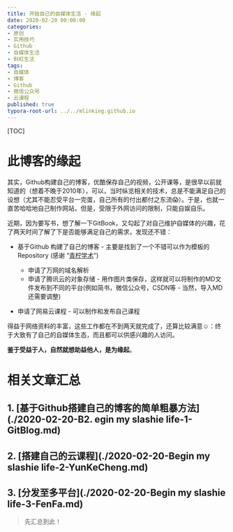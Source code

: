 ```yaml
---
title: 开始自己的自媒体生活 - 缘起
date: 2020-02-20 00:00:00
categories:
- 原创
- 实用技巧
- Github
- 自媒体生活
- 斜杠生活
tags:
- 自媒体
- 博客
- Github
- 微信公众号
- 云课程
published: true
typora-root-url: ../../mlinking.github.io
---
```




[TOC]

# 此博客的缘起

其实，Github构建自己的博客，优酷保存自己的视频，公开课等，是很早以前就知道的（想着不晚于2010年），可以，当时纵览相关的技术，总是不能满足自己的设想（尤其不能忍受平台一完蛋，自己所有的付出都付之东流:scream:）。于是，也就一直苦哈哈地自己制作网站，但是，受限于外网访问的限制，只能自娱自乐。

近期，因为要写书，想了解一下GitBook，又勾起了对自己维护自媒体的兴趣，花了两天时间了解了下是否能够满足自己的需求，发现还不错：

- 基于Github 构建了自己的博客 - 主要是找到了一个不错可以作为模板的Repository (感谢 “[青柠学术](https://iseex.github.io/)”)
  - 申请了万网的域名解析
  - 申请了腾讯云的对象存储 - 用作图片类保存，这样就可以将制作的MD文件发布到不同的平台(例如简书，微信公众号，CSDN等 - 当然，导入MD还需要调整)

- 申请了网易云课程 - 可以制作和发布自己课程

得益于网络资料的丰富，这些工作都在不到两天就完成了，还算比较满意:relaxed:：终于大致有了自己的自媒体生态，而且都可以供感兴趣的人访问。

**鉴于受益于人，自然就想助益他人，是为缘起**。

# 相关文章汇总

## 1. [基于Github搭建自己的博客的简单粗暴方法](./2020-02-20-B2. egin my slashie life-1-GitBlog.md)

## 2. [搭建自己的云课程](./2020-02-20-Begin my slashie life-2-YunKeCheng.md)

## 3. [分发至多平台](./2020-02-20-Begin my slashie life-3-FenFa.md)

> 先汇总到此！


